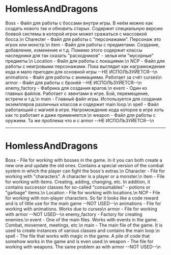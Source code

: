 # HomlessAndDragons
Boss - Файл для работы с боссами внутри игры. В неём можно как создать нового так и обновить старых. Содержит специальную версию боевой системы в которой игрок может сражаться с массовкой босса.\n
Charecter - Файл для работы с "персонажами". Персонаж это игрок или монстр.\n
item - Файл для работы с предметами. Создание, добавление, изменение и т.д. Помимо этого содержит классы наследники для так сказать "расходников" - зелья или "мусорные" предметы.\n
Location - Файл для работы с локациями.\n
NCP - Файл для работы с неигровыми персонажами. Пока выглядит как награмождение кода и мало пригоден для основной игры --НЕ ИСПОЛЬЗУЙЕТСЯ--\n
animations - Файл для работы с анимациями. Работает за счёт curses\n
armor - Файл для работы с бронёй --НЕ ИСПОЛЬЗУЙЕТСЯ--\n
enemy_factory - Фабрика для создания врагов.\n
event - Один из главных файлов. Работает с эвентами в игре. Бой, перемещение, встречи и т.д.\n
main - Главный файл игры. Используется для создания экземпляров различных классов и содержит main loop.\n
spell - Файл работаюший с магией в игре. Нагромождение кода которое в игре хоть как то работает и даже применяется.\n
weapon - Файл для работы с оружием. Та же проблема что и с armor --НЕ ИСПОЛЬЗУЙЕТСЯ--\n

-----------------------------------------------------------------------------------------------------------------------------------------------------------------------------------------------------
# HomlessAndDragons
Boss - File for working with bosses in the game. In it you can both create a new one and update the old ones. Contains a special version of the combat system in which the player can fight the boss's extras.\n
Character - File for working with "characters". A character is a player or a monster.\n
item - File for working with items. Creating, adding, changing, etc. In addition, it contains successor classes for so-called "consumables" - potions or "garbage" items.\n
Location - File for working with locations.\n
NCP - File for working with non-player characters. So far it looks like a code reward and is of little use for the main game --NOT USED--\n
animations - File for working with animations. Works due to curses\n
armor - File for working with armor --NOT USED--\n
enemy_factory - Factory for creating enemies.\n
event - One of the main files. Works with events in the game. Combat, movement, meetings, etc.\n
main - The main file of the game. It is used to create instances of various classes and contains the main loop.\n
spell - The file that works with magic in the game. A pile of code that somehow works in the game and is even used.\n
weapon - The file for working with weapons. The same problem as with armor --NOT USED--\n
